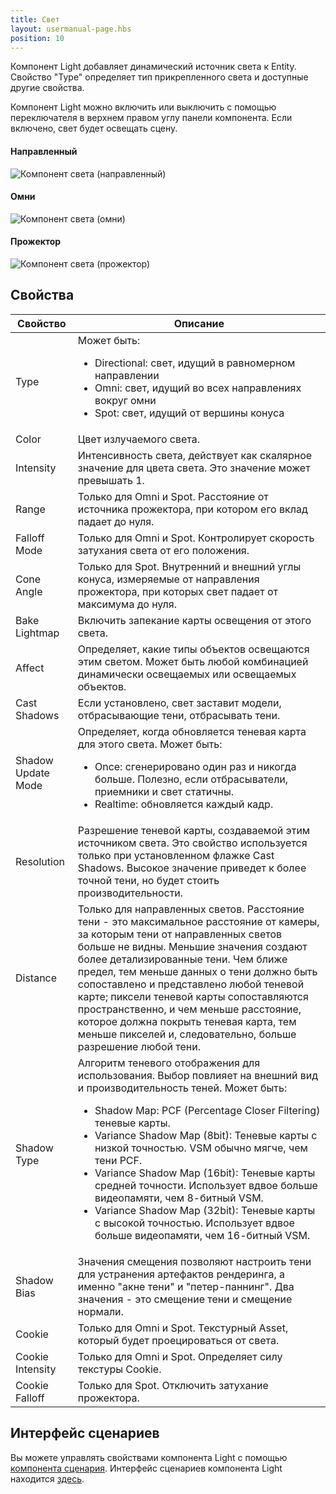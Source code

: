 ```yaml
---
title: Свет
layout: usermanual-page.hbs
position: 10
---
```


Компонент Light добавляет динамический источник света к Entity. Свойство "Type" определяет тип прикрепленного света и доступные другие свойства.

Компонент Light можно включить или выключить с помощью переключателя в верхнем правом углу панели компонента. Если включено, свет будет освещать сцену.

#### Направленный

![Компонент света (направленный)][1]

#### Омни

![Компонент света (омни)][2]

#### Прожектор

![Компонент света (прожектор)][3]

## Свойства

| Свойство           | Описание |
|--------------------|-------------|
| Type               | Может быть: <ul><li>Directional: свет, идущий в равномерном направлении</li><li>Omni: свет, идущий во всех направлениях вокруг омни</li><li>Spot: свет, идущий от вершины конуса</li></ul> |
| Color              | Цвет излучаемого света. |
| Intensity          | Интенсивность света, действует как скалярное значение для цвета света. Это значение может превышать 1. |
| Range              | Только для Omni и Spot. Расстояние от источника прожектора, при котором его вклад падает до нуля. |
| Falloff Mode       | Только для Omni и Spot. Контролирует скорость затухания света от его положения. |
| Cone Angle         | Только для Spot. Внутренний и внешний углы конуса, измеряемые от направления прожектора, при которых свет падает от максимума до нуля. |
| Bake Lightmap      | Включить запекание карты освещения от этого света. |
| Affect             | Определяет, какие типы объектов освещаются этим светом. Может быть любой комбинацией динамически освещаемых или освещаемых объектов. |
| Cast Shadows       | Если установлено, свет заставит модели, отбрасывающие тени, отбрасывать тени. |
| Shadow Update Mode | Определяет, когда обновляется теневая карта для этого света. Может быть: <ul><li>Once: сгенерировано один раз и никогда больше. Полезно, если отбрасыватели, приемники и свет статичны.</li><li>Realtime: обновляется каждый кадр.</li></ul> |
| Resolution         | Разрешение теневой карты, создаваемой этим источником света. Это свойство используется только при установленном флажке Cast Shadows. Высокое значение приведет к более точной тени, но будет стоить производительности. |
| Distance           | Только для направленных светов. Расстояние тени - это максимальное расстояние от камеры, за которым тени от направленных светов больше не видны. Меньшие значения создают более детализированные тени. Чем ближе предел, тем меньше данных о тени должно быть сопоставлено и представлено любой теневой карте; пиксели теневой карты сопоставляются пространственно, и чем меньше расстояние, которое должна покрыть теневая карта, тем меньше пикселей и, следовательно, больше разрешение любой тени. |
| Shadow Type        | Алгоритм теневого отображения для использования. Выбор повлияет на внешний вид и производительность теней. Может быть: <ul><li>Shadow Map: PCF (Percentage Closer Filtering) теневые карты.</li><li>Variance Shadow Map (8bit): Теневые карты с низкой точностью. VSM обычно мягче, чем тени PCF.</li><li>Variance Shadow Map (16bit): Теневые карты средней точности. Использует вдвое больше видеопамяти, чем 8-битный VSM.</li><li>Variance Shadow Map (32bit): Теневые карты с высокой точностью. Использует вдвое больше видеопамяти, чем 16-битный VSM.</li></ul> |
| Shadow Bias        | Значения смещения позволяют настроить тени для устранения артефактов рендеринга, а именно "акне тени" и "петер-паннинг". Два значения - это смещение тени и смещение нормали. |
| Cookie             | Только для Omni и Spot. Текстурный Asset, который будет проецироваться от света. |
| Cookie Intensity   | Только для Omni и Spot. Определяет силу текстуры Cookie. |
| Cookie Falloff     | Только для Spot. Отключить затухание прожектора. |

## Интерфейс сценариев

Вы можете управлять свойствами компонента Light с помощью [компонента сценария][4]. Интерфейс сценариев компонента Light находится [здесь][5].

[1]: /images/user-manual/scenes/components/component-light-directional.png
[2]: /images/user-manual/scenes/components/component-light-point.png
[3]: /images/user-manual/scenes/components/component-light-spot.png
[4]: /user-manual/packs/components/script
[5]: /api/pc.LightComponent.html
